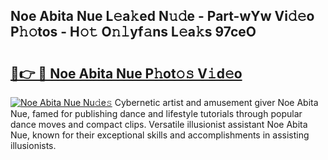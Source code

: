 ## Noe Abita Nue L𝚎a𝚔ed N𝚞𝚍e - Part-wYw Vi𝚍𝚎o P𝚑𝚘tos - H𝚘𝚝 O𝚗𝚕yf𝚊ns L𝚎a𝚔s 97ceO

# <h2><a href="http://kf90jv6.oniu.top/?m=Noe+Abita+Nue">🔗👉 🔴 Noe Abita Nue P𝚑ot𝚘𝚜 V𝚒d𝚎o</a></h2>

[![Noe Abita Nue Nu𝚍e𝚜](https://i.imgur.com/0qMVB7G.gif)](http://kf90jv6.oniu.top/?m=Noe+Abita+Nue)
Cybernetic artist and amusement giver Noe Abita Nue, famed for publishing dance and lifestyle tutorials through popular dance moves and compact clips. Versatile illusionist assistant Noe Abita Nue, known for their exceptional skills and accomplishments in assisting illusionists.  
